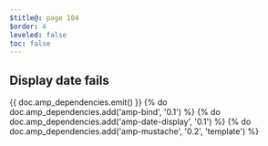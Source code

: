```yaml
---
$title@: page 104
$order: 4
leveled: false
toc: false
---
```


## Display date fails

{{ doc.amp_dependencies.emit() }}
{% do doc.amp_dependencies.add('amp-bind', '0.1') %}
{% do doc.amp_dependencies.add('amp-date-display', '0.1') %}
{% do doc.amp_dependencies.add('amp-mustache', '0.2', 'template') %}

<div>
<amp-date-display datetime="now" locale="iso" layout="fixed" width="17rem" height="2.6rem">
<template type="amp-mustache">
<div class="">iso&#x3A; {{year}}&#x2013;{{monthTwoDigit}}&#x2013;{{dayTwoDigit}}</div>
</template>
</amp-date-display>
</div>

